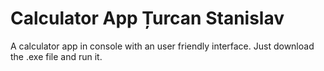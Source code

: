# Calculator App Țurcan Stanislav

A calculator app in console with an user friendly interface.
Just download the .exe file and run it.
